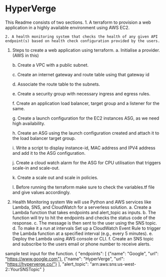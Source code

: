 # HyperVerge
This Readme consists of two sections.
    1. A terraform to provision a web application in a highly available environment using AWS EC2.
    
    2. A health monitoring system that checks the health of any given API endpoint(s) based on health check configuration provided by the users.

1. Steps to create a web application using terraform.
    a.  Initialise a provider. (AWS in this)

    b.  Create a VPC with a public subnet.

    c.  Create an internet gateway and route table using that gateway id
    
    d.  Associate the route table to the subnets.
    
    e.  Create a security group with necessary ingress and egress rules.
    
    f.  Create an application load balancer, target group and a listener for the same.
    
    g.  Create a launch configuration for the EC2 instances ASG, as we need high availability.
    
    h.  Create an ASG using the launch configuration created and attach it to the load balancer target group.
    
    i.  Write a script to display instance-id, MAC address and IPV4 address and add it to the ASG configuration.
    
    j.  Create a cloud watch alarm for the ASG for CPU utilisation that triggers scale-in and 
    scale-out.
    
    k.  Create a scale out and scale in policies.
    
    l.  Before running the terraform make sure to check the variables.tf file and give values accordingly.


2. Health Monitoring system
We will use Python and AWS services like Lambda, SNS, and CloudWatch for a serverless solution.
    a. Create a Lambda function that takes endpoints and alert_topic as inputs.
    b. The function will try to hit the endpoints and checks the status code of the response.
    c. The message is then sent to the user using the SNS topic.
    d. To make it a run at intervals Set up a CloudWatch Event Rule to trigger the Lambda function at a specified interval (e.g., every 5 minutes).
    e. Deploy the Lambda using AWS console or CLI.
    f. Create an SNS topic and subscribe to the users email or phone number to receive alerts.

sample test input for the function.
{
  "endpoints": [
    {"name": "Google", "url": "https://www.google.com"},
    {"name": "HyperVerge", "url": "https://hyperverge.co/"}
  ],
  "alert_topic": "arn:aws:sns:us-west-2:<aws-account-id>:YourSNSTopic"
}
